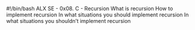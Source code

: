 #!/bin/bash
ALX SE - 0x08. C - Recursion
What is recursion
How to implement recursion
In what situations you should implement recursion
In what situations you shouldn’t implement recursion
